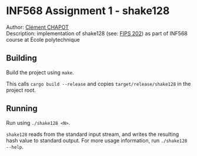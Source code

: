 # INF568 Assignment 1 - shake128

Author: [Clément CHAPOT](mailto:clement.chapot@polytechnique.edu) <br>
Description: implementation of shake128 (see: [FIPS 202](https://csrc.nist.gov/pubs/fips/202/final)) as part of INF568 course at École polytechnique

## Building

Build the project using `make`.

This calls `cargo build --release` and copies `target/release/shake128` in the project root.

## Running

Run using `./shake128 <N>`.

`shake128` reads from the standard input stream, and writes the resulting hash value to standard output. For more usage information, run `./shake128 --help`.
